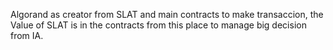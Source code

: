 Algorand as creator from SLAT and main contracts to make transaccion, the Value of SLAT is in the contracts from this place to manage big decision from IA.